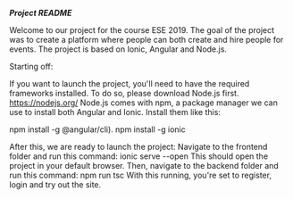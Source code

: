 ***Project README***

Welcome to our project for the course ESE 2019. The goal of the project was to create a platform where people can both create and hire people for events. The project is based on Ionic, Angular and Node.js.

Starting off:

If you want to launch the project, you'll need to have the required frameworks installed. To do so, please download Node.js first.
https://nodejs.org/
Node.js comes with npm, a package manager we can use to install both Angular and Ionic. Install them like this:

npm install -g @angular/cli).
npm install -g ionic

After this, we are ready to launch the project:
Navigate to the frontend folder and run this command:
ionic serve --open
This should open the project in your default browser.
Then, navigate to the backend folder and run this command:
npm run tsc
With this running, you're set to register, login and try out the site.